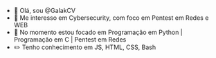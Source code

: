 - 👋 Olá, sou @GalakCV
- 👀 Me interesso em Cybersecurity, com foco em Pentest em Redes e WEB
- 🌱 No momento estou focado em Programação em Python | Programação em C | Pentest em Redes
- ✏️ Tenho conhecimento em JS, HTML, CSS, Bash
